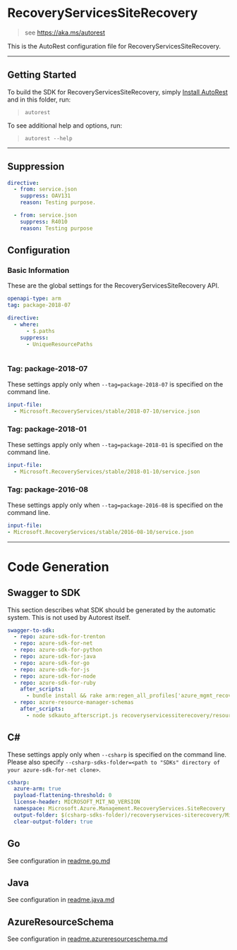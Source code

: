 # RecoveryServicesSiteRecovery

> see https://aka.ms/autorest

This is the AutoRest configuration file for RecoveryServicesSiteRecovery.

---

## Getting Started

To build the SDK for RecoveryServicesSiteRecovery, simply [Install AutoRest](https://aka.ms/autorest/install) and in this folder, run:

> `autorest`

To see additional help and options, run:

> `autorest --help`

---

## Suppression

``` yaml
directive:
  - from: service.json
    suppress: OAV131 
    reason: Testing purpose.

  - from: service.json 
    suppress: R4010
	reason: Testing purpose
```

## Configuration

### Basic Information

These are the global settings for the RecoveryServicesSiteRecovery API.

``` yaml
openapi-type: arm
tag: package-2018-07

directive:
  - where:
      - $.paths
    suppress:
      - UniqueResourcePaths
	  
```

### Tag: package-2018-07

These settings apply only when `--tag=package-2018-07` is specified on the command line.

```yaml $(tag) == 'package-2018-07'
input-file:
  - Microsoft.RecoveryServices/stable/2018-07-10/service.json
```

### Tag: package-2018-01

These settings apply only when `--tag=package-2018-01` is specified on the command line.

```yaml $(tag) == 'package-2018-01'
input-file:
  - Microsoft.RecoveryServices/stable/2018-01-10/service.json
```

### Tag: package-2016-08

These settings apply only when `--tag=package-2016-08` is specified on the command line.

``` yaml $(tag) == 'package-2016-08'
input-file:
- Microsoft.RecoveryServices/stable/2016-08-10/service.json
```

---

# Code Generation

## Swagger to SDK

This section describes what SDK should be generated by the automatic system.
This is not used by Autorest itself.

``` yaml $(swagger-to-sdk)
swagger-to-sdk:
  - repo: azure-sdk-for-trenton
  - repo: azure-sdk-for-net
  - repo: azure-sdk-for-python
  - repo: azure-sdk-for-java
  - repo: azure-sdk-for-go
  - repo: azure-sdk-for-js
  - repo: azure-sdk-for-node
  - repo: azure-sdk-for-ruby
    after_scripts:
      - bundle install && rake arm:regen_all_profiles['azure_mgmt_recovery_services_site_recovery']
  - repo: azure-resource-manager-schemas
    after_scripts:
      - node sdkauto_afterscript.js recoveryservicessiterecovery/resource-manager
```

## C#

These settings apply only when `--csharp` is specified on the command line.
Please also specify `--csharp-sdks-folder=<path to "SDKs" directory of your azure-sdk-for-net clone>`.

``` yaml $(csharp)
csharp:
  azure-arm: true
  payload-flattening-threshold: 0
  license-header: MICROSOFT_MIT_NO_VERSION
  namespace: Microsoft.Azure.Management.RecoveryServices.SiteRecovery
  output-folder: $(csharp-sdks-folder)/recoveryservices-siterecovery/Microsoft.Azure.Management.RecoveryServices.SiteRecovery/src/Generated
  clear-output-folder: true
```

## Go

See configuration in [readme.go.md](./readme.go.md)

## Java

See configuration in [readme.java.md](./readme.java.md)

## AzureResourceSchema

See configuration in [readme.azureresourceschema.md](./readme.azureresourceschema.md)

